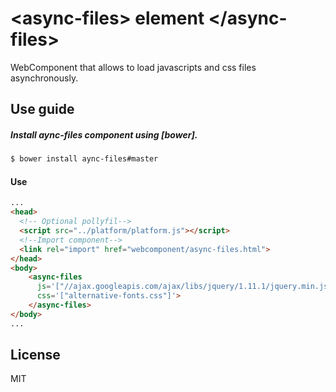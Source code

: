 &lt;async-files&gt; element &lt;/async-files&gt;
==========================================

WebComponent that allows to load javascripts and css files asynchronously.


Use guide
--------------
##### Install aync-files component using [bower].
```bash
$ bower install aync-files#master

```

#### Use
```html
...
<head>
  <!-- Optional pollyfil-->
  <script src="../platform/platform.js"></script>
  <!--Import component-->
  <link rel="import" href="webcomponent/async-files.html">
</head>
<body>
    <async-files
      js='["//ajax.googleapis.com/ajax/libs/jquery/1.11.1/jquery.min.js", "./1.js"]'
      css='["alternative-fonts.css"]'>
    </async-files>
</body>
...
```
License
-------
MIT
